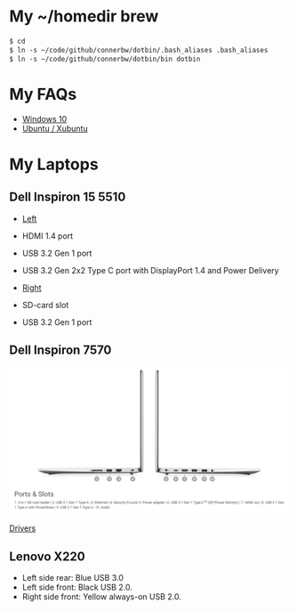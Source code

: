 # My ~/homedir brew

    $ cd
    $ ln -s ~/code/github/connerbw/dotbin/.bash_aliases .bash_aliases
    $ ln -s ~/code/github/connerbw/dotbin/bin dotbin

# My FAQs

 + [Windows 10](./Win10KnowHow.md)
 + [Ubuntu / Xubuntu](./XubuntuKnowHow.md)

# My Laptops

## Dell Inspiron 15 5510

+ [Left](https://www.dell.com/support/manuals/en-ca/inspiron-15-5510-laptop/inspiron-5510-setup-and-specifications/left?guid=guid-12cd14bb-8db3-47d7-a090-15d75787517a&lang=en-us)
 + HDMI 1.4 port
 + USB 3.2 Gen 1 port
 + USB 3.2 Gen 2x2 Type C port with DisplayPort 1.4 and Power Delivery

+ [Right](https://www.dell.com/support/manuals/en-ca/inspiron-15-5510-laptop/inspiron-5510-setup-and-specifications/right?guid=guid-f0efa586-1b43-447c-a299-f188f5e5c5a5&lang=en-us)
 + SD-card slot
 + USB 3.2 Gen 1 port

## Dell Inspiron 7570

![Dell Inspiron 7570](inspiron-7000-ports.png)

[Drivers](https://www.dell.com/support/home/ca/en/cabsdt1/product-support/servicetag/fvdwwj2/drivers)

## Lenovo X220

 + Left side rear: Blue USB 3.0 
 + Left side front: Black USB 2.0.
 + Right side front: Yellow always-on USB 2.0.	
